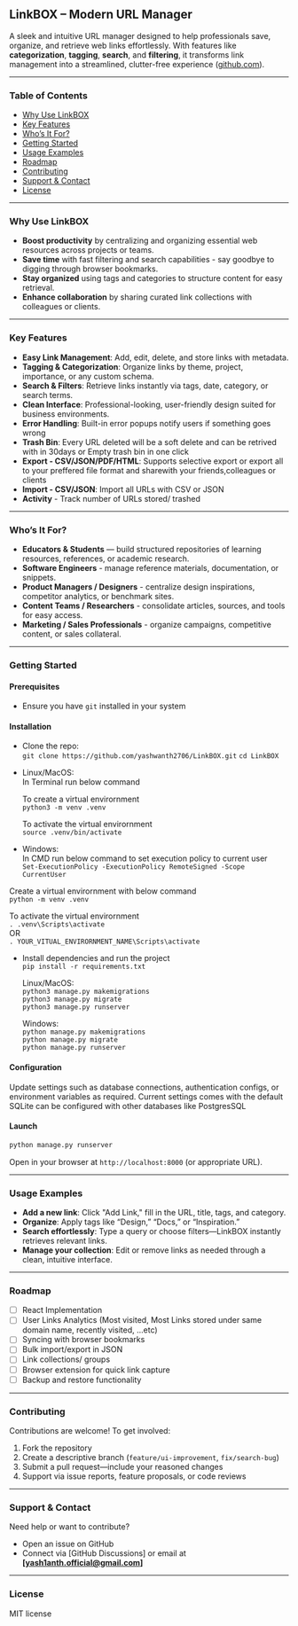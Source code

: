 ## LinkBOX – Modern URL Manager

A sleek and intuitive URL manager designed to help professionals save, organize, and retrieve web links effortlessly. With features like **categorization**, **tagging**, **search**, and **filtering**, it transforms link management into a streamlined, clutter-free experience ([github.com](https://github.com/yashwanth2706/LinkBOX)).

---

### Table of Contents

* [Why Use LinkBOX](#why-use-linkbox)
* [Key Features](#key-features)
* [Who’s It For?](#whos-it-for)
* [Getting Started](#getting-started)
* [Usage Examples](#usage-examples)
* [Roadmap](#roadmap)
* [Contributing](#contributing)
* [Support & Contact](#support--contact)
* [License](#license)

---

### Why Use LinkBOX

* **Boost productivity** by centralizing and organizing essential web resources across projects or teams.
* **Save time** with fast filtering and search capabilities - say goodbye to digging through browser bookmarks.
* **Stay organized** using tags and categories to structure content for easy retrieval.
* **Enhance collaboration** by sharing curated link collections with colleagues or clients.

---

### Key Features

* **Easy Link Management**: Add, edit, delete, and store links with metadata.
* **Tagging & Categorization**: Organize links by theme, project, importance, or any custom schema.
* **Search & Filters**: Retrieve links instantly via tags, date, category, or search terms.
* **Clean Interface**: Professional-looking, user-friendly design suited for business environments.
* **Error Handling**: Built-in error popups notify users if something goes wrong
* **Trash Bin**: Every URL deleted will be a soft delete and can be retrived with in 30days or Empty trash bin in one click
* **Export - CSV/JSON/PDF/HTML**: Supports selective export or export all to your preffered file format and sharewith your friends,colleagues or clients
* **Import - CSV/JSON**: Import all URLs with CSV or JSON
* **Activity** - Track number of URLs stored/ trashed

---

### Who’s It For?

* **Educators & Students** — build structured repositories of learning resources, references, or academic research.
* **Software Engineers** - manage reference materials, documentation, or snippets.
* **Product Managers / Designers** - centralize design inspirations, competitor analytics, or benchmark sites.
* **Content Teams / Researchers** - consolidate articles, sources, and tools for easy access.
* **Marketing / Sales Professionals** - organize campaigns, competitive content, or sales collateral.

---

### Getting Started

#### Prerequisites

* Ensure you have `git` installed in your system

#### Installation 

- Clone the repo: \
  `git clone https://github.com/yashwanth2706/LinkBOX.git`
  `cd LinkBOX`

- Linux/MacOS: \
  In Terminal run below command 
  
  To create a virtual envirornment \
  `python3 -m venv .venv` 
  
  To activate the virtual envirornment \
  `source .venv/bin/activate`

- Windows: \
 In CMD run below command to set execution policy to current user \
  `Set-ExecutionPolicy -ExecutionPolicy RemoteSigned -Scope CurrentUser` 
  
 Create a virtual envirornment with below command \
  `python -m venv .venv` 
  
  To activate the virtual envirornment \
  `. .venv\Scripts\activate` \
  OR \
  `. YOUR_VITUAL_ENVIRORNMENT_NAME\Scripts\activate`

- Install dependencies and run the project \
  `pip install -r requirements.txt` 
  
  Linux/MacOS: \
  `python3 manage.py makemigrations` \
  `python3 manage.py migrate` \
  `python3 manage.py runserver` 
  
  Windows: \
  `python manage.py makemigrations` \
  `python manage.py migrate` \
  `python manage.py runserver`

#### Configuration

Update settings such as database connections, authentication configs, or environment variables as required.
Current settings comes with the default SQLite can be configured with other databases like PostgresSQL

#### Launch

```bash
python manage.py runserver
```

Open in your browser at `http://localhost:8000` (or appropriate URL).

---

### Usage Examples

* **Add a new link**: Click "Add Link," fill in the URL, title, tags, and category.
* **Organize**: Apply tags like “Design,” “Docs,” or “Inspiration.”
* **Search effortlessly**: Type a query or choose filters—LinkBOX instantly retrieves relevant links.
* **Manage your collection**: Edit or remove links as needed through a clean, intuitive interface.

---

### Roadmap

* [ ] React Implementation
* [ ] User Links Analytics (Most visited, Most Links stored under same domain name, recently visited, ...etc)
* [ ] Syncing with browser bookmarks
* [ ] Bulk import/export in JSON
* [ ] Link collections/ groups
* [ ] Browser extension for quick link capture
* [ ] Backup and restore functionality

---

### Contributing

Contributions are welcome! To get involved:

1. Fork the repository
2. Create a descriptive branch (`feature/ui-improvement`, `fix/search-bug`)
3. Submit a pull request—include your reasoned changes
4. Support via issue reports, feature proposals, or code reviews

---

### Support & Contact

Need help or want to contribute?

* Open an issue on GitHub
* Connect via \[GitHub Discussions] or email at **\[[yash1anth.official@gmail.com](mailto:yash1anth.official@gmail.com)]**

---

### License

MIT license

